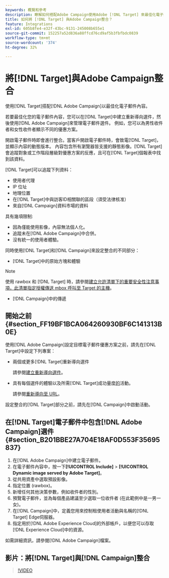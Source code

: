 ```yaml
---
keywords: 概覽和參考
description: 瞭解如何搭配Adobe Campaign使用Adobe [!DNL Target] 來最佳化電子郵件內容。
title: 如何將 [!DNL Target] 與Adobe Campaign整合？
feature: Integrations
exl-id: 605b8fe4-e32f-43bc-9131-245008b655e1
source-git-commit: 152257a52d836a88ffcd76cd9af5b3fbfbdc0839
workflow-type: tm+mt
source-wordcount: '374'
ht-degree: 32%

---
```


# 將[!DNL Target]與Adobe Campaign整合

使用[!DNL Target]搭配[!DNL Adobe Campaign]以最佳化電子郵件內容。

若要最佳化您的電子郵件內容，您可以在[!DNL Target]中建立重新導向選件，然後使用[!DNL Adobe Campaign]來管理電子郵件選件。 例如，您可以為男性收件者和女性收件者顯示不同的優惠方案。

開啟電子郵件時即會進行整合。當客戶開啟電子郵件時，會致電[!DNL Target]，並顯示內容的動態版本。 內容包含所有瀏覽器皆支援的靜態影像。[!DNL Target]會追蹤對象或工作階段層級對優惠方案的反應，且可在[!DNL Target]個報表中找到該資料。

[!DNL Target]可以追蹤下列資料：

* 使用者代理
* IP 位址
* 地理位置
* 在[!DNL Target]中與訪客ID相關聯的區段（須受法律核准）
* 來自[!DNL Campaign]資料市場的資料

具有幾項限制:

* 因為僅能使用影像，內容無法個人化。
* 追蹤未在[!DNL Adobe Campaign]中合併。
* 沒有統一的使用者體驗。

同時使用[!DNL Target]和[!DNL Campaign]來設定整合的不同部分：

* [!DNL Target]中的原始方塊和體驗

>[!NOTE]
>
>使用 rawbox 和 [!DNL Target] 時，請參閱[建立允許清單下的重要安全性注意事項，此清單指定授權傳送 mbox 呼叫至 Target 的主機](/help/main/administrating-target/hosts.md#allowlist)。

* [!DNL Campaign]中的傳遞

## 開始之前 {#section_FF19BF1BCA064260930BF6C141313B0E}

使用[!DNL Adobe Campaign]設定目標電子郵件優惠方案之前，請先在[!DNL Target]中設定下列專案：

* 兩個或更多[!DNL Target]重新導向選件

  請參閱[建立重新導向選件](/help/main/c-experiences/c-manage-content/offer-redirect.md)。

* 具有每個選件的體驗以及所需[!DNL Target]成功量度[的](/help/main/c-activities/r-success-metrics/success-metrics.md)活動。

  請參閱[重新導向至 URL](/help/main/c-experiences/c-visual-experience-composer/redirect-offer.md)。

設定整合的[!DNL Target]部分之前，請先在[!DNL Campaign]中啟動活動。

## 在[!DNL Target]電子郵件中包含[!DNL Adobe Campaign]選件 {#section_B201BBE27A704E18AF0D553F35695837}

1. 在[!DNL Adobe Campaign]中建立電子郵件。
1. 在電子郵件內容中，按一下&#x200B;**[!UICONTROL Include]** > **[!UICONTROL Dynamic image served by Adobe Target]**。
1. 從共用資產中選取預設影像。
1. 指定位置 (rawbox)。
1. 新增任何其他決策參數，例如收件者的性別。
1. 預覽電子郵件，並為每個產品建議至少選取一位收件者 (在此範例中是一男一女)。
1. 在[!DNL Campaign]中，定義您用來控制租使用者活動與名稱的[!DNL Target] Edge伺服器。
1. 指定用於[!DNL Adobe Experience Cloud]的外部帳戶，以便您可以存取[!DNL Experience Cloud]中的資源。

如需詳細資訊，請參閱[!DNL Adobe Campaign]檔案。

## 影片：將[!DNL Target]與[!DNL Campaign]整合

>[!VIDEO](https://video.tv.adobe.com/v/35149)
